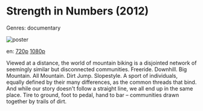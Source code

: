 # Strength in Numbers (2012)

Genres: documentary

![poster](http://image.tmdb.org/t/p/w500/oSq12JrO9tPkYR9icmMkVvHeLsz.jpg)

en:
  [720p](magnet:?xt=urn:btih:e9f96ceeeb9b1c268dcf52ad48efd2724608f574&dn=Strength+In+Numbers+%282012%29+720p+BrRip+x264+-+YIFY&tr=udp%3A%2F%2Ftracker.openbittorrent.com%3A80%2Fannounce&tr=udp%3A%2F%2Fglotorrents.pw%3A6969%2Fannounce&tr=udp%3A%2F%2Ftracker.openbittorrent.com%3A80%2Fannounce&tr=udp%3A%2F%2Ftracker.opentrackr.org%3A1337%2Fannounce&tr=udp%3A%2F%2Fzer0day.to%3A1337%2Fannounce&tr=udp%3A%2F%2Ftracker.coppersurfer.tk%3A6969%2Fannounce)
  [1080p](magnet:?xt=urn:btih:5f6e3d1d1a1c2c987079ee3be36356c177ed776c&dn=Strength+In+Numbers+%282012%29+1080p+BrRip+x264+-+YIFY&tr=udp%3A%2F%2Ftracker.openbittorrent.com%3A80%2Fannounce&tr=udp%3A%2F%2Fglotorrents.pw%3A6969%2Fannounce&tr=udp%3A%2F%2Ftracker.openbittorrent.com%3A80%2Fannounce&tr=udp%3A%2F%2Ftracker.opentrackr.org%3A1337%2Fannounce&tr=udp%3A%2F%2Fzer0day.to%3A1337%2Fannounce&tr=udp%3A%2F%2Ftracker.coppersurfer.tk%3A6969%2Fannounce)
  


Viewed at a distance, the world of mountain biking is a disjointed network of seemingly similar but disconnected communities. Freeride. Downhill. Big Mountain. All Mountain. Dirt Jump. Slopestyle. A sport of individuals, equally defined by their many differences, as the common threads that bind. And while our story doesn't follow a straight line, we all end up in the same place. Tire to ground, foot to pedal, hand to bar – communities drawn together by trails of dirt.